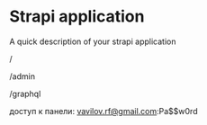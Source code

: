 # Strapi application

A quick description of your strapi application

/

/admin

/graphql

доступ к панели:
vavilov.rf@gmail.com:Pa$$w0rd
